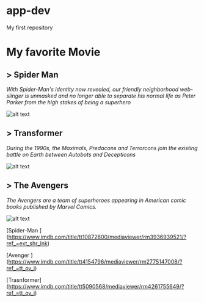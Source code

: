 # app-dev
My first repository

  # My favorite Movie 

  ## > Spider Man
  *With Spider-Man's identity now revealed, our friendly neighborhood web-slinger is unmasked and no longer able to separate his normal life as Peter Parker from the        high stakes of being a superhero*
  
  ![alt text](https://m.media-amazon.com/images/M/MV5BNDMyYTc5ZjYtZTUyNC00MDgxLWE1YTctNGUzOTkxNGE4NjAzXkEyXkFqcGdeQXVyODc0OTEyNDU@._V1_.jpg)
  
  ## > Transformer
  *During the 1990s, the Maximals, Predacons and Terrorcons join the existing battle on Earth between Autobots and Decepticons*
  
  ![alt text](https://cinematichive.files.wordpress.com/2021/06/transformers_rise-of-the-beasts_beast-wars_paramount_.jpg?w=1500)
  
  ## > The Avengers 
  *The Avengers are a team of superheroes appearing in American comic books published by Marvel Comics.*
  
  ![alt text](https://images.moviesanywhere.com/4677177f6f0595289bc3e767e7b47459/1d6c6c73-ab1e-4453-969c-6a4e965ebb37.jpg)
 
   [Spider-Man ] (https://www.imdb.com/title/tt10872600/mediaviewer/rm3936939521/?ref_=ext_shr_lnk)
   
   
   [Avenger ] (https://www.imdb.com/title/tt4154796/mediaviewer/rm2775147008/?ref_=tt_ov_i)
  
  
   [Trasnformer] (https://www.imdb.com/title/tt5090568/mediaviewer/rm4261755649/?ref_=tt_ov_i)

  
 
 
 
